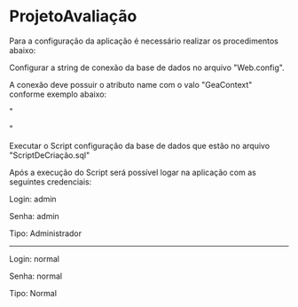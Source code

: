 # ProjetoAvaliação

Para a configuração da aplicação é necessário realizar os procedimentos abaixo:

Configurar a string de conexão da base de dados no arquivo "Web.config".

A conexão deve possuir o atributo name com o valo "GeaContext" conforme exemplo abaixo:

"<connectionStrings>
    <add name="GeaContext" connectionString="Data Source=(localdb)\MSSQLLocalDB;Initial Catalog=GEABANCO;Integrated Security=True;Connect Timeout=30;Encrypt=False;TrustServerCertificate=False;ApplicationIntent=ReadWrite;MultiSubnetFailover=False" providerName="System.Data.SqlClient" />
     
 </connectionStrings>"

Executar o Script  configuração da base de dados que estão no arquivo "ScriptDeCriação.sql"

Após a execução do Script será possível logar na aplicação com as seguintes credenciais: 

Login: admin

Senha: admin

Tipo: Administrador

----------------------
Login: normal

Senha: normal

Tipo: Normal


